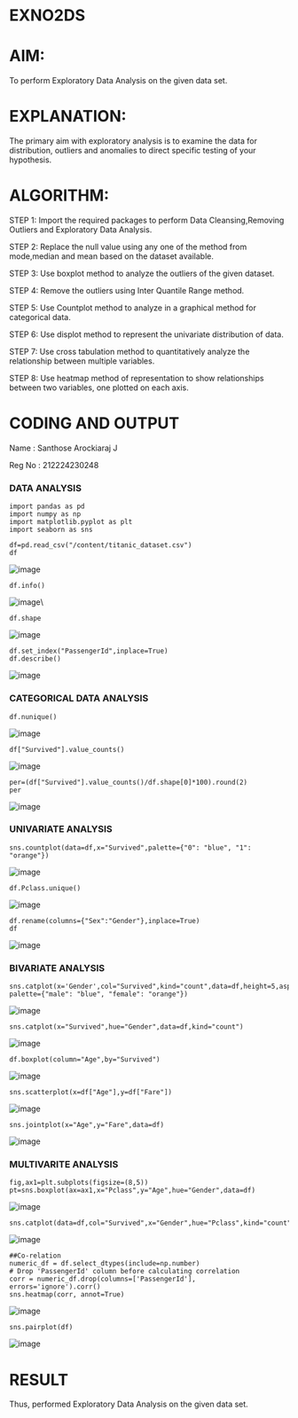 # EXNO2DS
# AIM:
   To perform Exploratory Data Analysis on the given data set.

# EXPLANATION:
  The primary aim with exploratory analysis is to examine the data for distribution, outliers and anomalies to direct specific testing of your hypothesis.
  
# ALGORITHM:
STEP 1: Import the required packages to perform Data Cleansing,Removing Outliers and Exploratory Data Analysis.

STEP 2: Replace the null value using any one of the method from mode,median and mean based on the dataset available.

STEP 3: Use boxplot method to analyze the outliers of the given dataset.

STEP 4: Remove the outliers using Inter Quantile Range method.

STEP 5: Use Countplot method to analyze in a graphical method for categorical data.

STEP 6: Use displot method to represent the univariate distribution of data.

STEP 7: Use cross tabulation method to quantitatively analyze the relationship between multiple variables.

STEP 8: Use heatmap method of representation to show relationships between two variables, one plotted on each axis.

# CODING AND OUTPUT

Name : Santhose Arockiaraj J

Reg No : 212224230248
### DATA ANALYSIS
```
import pandas as pd
import numpy as np
import matplotlib.pyplot as plt
import seaborn as sns

df=pd.read_csv("/content/titanic_dataset.csv")
df
```
![image](https://github.com/user-attachments/assets/0e058a48-dbb7-4405-9d46-19f629f83020)
```
df.info()
```
![image](https://github.com/user-attachments/assets/d7fb363b-ff1b-478b-9478-55d102f76f9f)\
```
df.shape
```
![image](https://github.com/user-attachments/assets/65724f0d-434b-44a2-829c-e28475e77a9f)
```
df.set_index("PassengerId",inplace=True)
df.describe()
```
![image](https://github.com/user-attachments/assets/dbf6938c-e91b-4a91-9b76-c52587cb9670)

### CATEGORICAL DATA ANALYSIS

```
df.nunique()
```
![image](https://github.com/user-attachments/assets/4f9cf8c5-b41e-48a2-a913-7a824f8514e5)
```
df["Survived"].value_counts()
```
![image](https://github.com/user-attachments/assets/b338b2db-20e8-4681-a509-176ea07d368f)
```
per=(df["Survived"].value_counts()/df.shape[0]*100).round(2)
per
```
![image](https://github.com/user-attachments/assets/d5364461-2f05-4afa-a0c2-48093e81c6af)

### UNIVARIATE ANALYSIS
```
sns.countplot(data=df,x="Survived",palette={"0": "blue", "1": "orange"})
```
![image](https://github.com/user-attachments/assets/aa153ee4-231c-4250-a2fe-a664358967d0)
```
df.Pclass.unique()
```
![image](https://github.com/user-attachments/assets/0a0ce476-6cd5-495b-863c-4f857d976c4c)
```
df.rename(columns={"Sex":"Gender"},inplace=True)
df
```
![image](https://github.com/user-attachments/assets/fca71c4a-3251-452a-9f79-4bfba5c82c95)

### BIVARIATE ANALYSIS
```
sns.catplot(x='Gender',col="Survived",kind="count",data=df,height=5,aspect=.7, palette={"male": "blue", "female": "orange"})
```
![image](https://github.com/user-attachments/assets/b93fe6cb-b7be-4e8d-b708-7865221f5292)
```
sns.catplot(x="Survived",hue="Gender",data=df,kind="count")
```
![image](https://github.com/user-attachments/assets/5cab0a60-eee7-4b78-af5f-b87a91b028f6)
```
df.boxplot(column="Age",by="Survived")
```
![image](https://github.com/user-attachments/assets/dfc3c315-c7b1-4414-88a9-3092a44b646c)
```
sns.scatterplot(x=df["Age"],y=df["Fare"])
```
![image](https://github.com/user-attachments/assets/87dc323e-a764-4906-8b94-ba90f7f669fb)
```
sns.jointplot(x="Age",y="Fare",data=df)
```
![image](https://github.com/user-attachments/assets/e9dc388e-edee-4cef-8c07-ebe7280a948d)

### MULTIVARITE ANALYSIS
```
fig,ax1=plt.subplots(figsize=(8,5))
pt=sns.boxplot(ax=ax1,x="Pclass",y="Age",hue="Gender",data=df)
```
![image](https://github.com/user-attachments/assets/9a6cac77-b723-444b-bda1-1c54f44fe6e0)
```
sns.catplot(data=df,col="Survived",x="Gender",hue="Pclass",kind="count")
```
![image](https://github.com/user-attachments/assets/90a8e8b7-22d9-474e-8bf0-a380050c1d10)
```
##Co-relation
numeric_df = df.select_dtypes(include=np.number)
# Drop 'PassengerId' column before calculating correlation
corr = numeric_df.drop(columns=['PassengerId'], errors='ignore').corr() 
sns.heatmap(corr, annot=True)
```
![image](https://github.com/user-attachments/assets/e8213644-b6ae-4b4f-868b-59cad14b56f3)
```
sns.pairplot(df)
```
![image](https://github.com/user-attachments/assets/bc203da7-9c24-47da-b8ac-1e4700238aac)

# RESULT
 Thus, performed Exploratory Data Analysis on the given data set.

   
